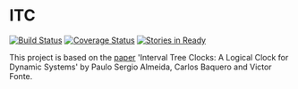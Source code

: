 ITC
===

[![Build Status](https://drone.io/github.com/fgrid/itc/status.png)](https://drone.io/github.com/fgrid/itc/latest) [![Coverage Status](https://coveralls.io/repos/fgrid/itc/badge.png?branch=master)](https://coveralls.io/r/fgrid/itc?branch=master) [![Stories in Ready](https://badge.waffle.io/fgrid/itc.svg?label=ready&title=Ready)](http://waffle.io/fgrid/itc)

This project is based on the [paper](http://gsd.di.uminho.pt/members/cbm/ps/itc2008.pdf) 'Interval Tree Clocks:
A Logical Clock for Dynamic Systems' by Paulo Sergio Almeida, Carlos Baquero and Victor Fonte.

